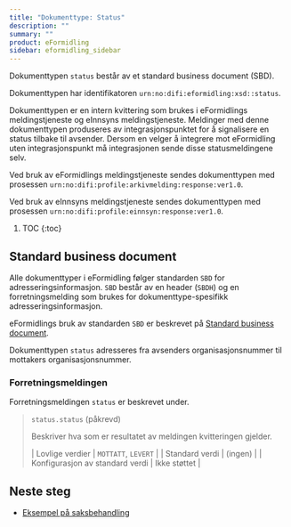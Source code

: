 ```yaml
---
title: "Dokumenttype: Status"
description: ""
summary: ""
product: eFormidling
sidebar: eformidling_sidebar
---
```


Dokumenttypen `status` består av et standard business document (SBD).

Dokumenttypen har identifikatoren `urn:no:difi:eformidling:xsd::status`.

Dokumenttypen er en intern kvittering som brukes i eFormidlings meldingstjeneste og eInnsyns meldingstjeneste. Meldinger
med denne dokumenttypen produseres av integrasjonspunktet for å signalisere en status tilbake til avsender. Dersom en
velger å integrere mot eFormidling uten integrasjonspunkt må integrasjonen sende disse statusmeldingene selv.

Ved bruk av eFormidlings meldingstjeneste sendes dokumenttypen med prosessen `urn:no:difi:profile:arkivmelding:response:ver1.0`.

Ved bruk av eInnsyns meldingstjeneste sendes dokumenttypen med prosessen `urn:no:difi:profile:einnsyn:response:ver1.0`.

1. TOC
{:toc}

## Standard business document

Alle dokumenttyper i eFormidling følger standarden `SBD` for adresseringsinformasjon. `SBD` består av en header (`SBDH`)
og en forretningsmelding som brukes for dokumenttype-spesifikk adresseringsinformasjon.

eFormidlings bruk av standarden `SBD` er beskrevet på [Standard business document](standard_sbd).

Dokumenttypen `status` adresseres fra avsenders organisasjonsnummer til mottakers organisasjonsnummer.

### Forretningsmeldingen

Forretningsmeldingen `status` er beskrevet under.

> `status.status` (påkrevd)
>
> Beskriver hva som er resultatet av meldingen kvitteringen gjelder.
>
> | Lovlige verdier                 | `MOTTATT`, `LEVERT` |
> | Standard verdi                  | (ingen)             |
> | Konfigurasjon av standard verdi | Ikke støttet        |

## Neste steg

- [Eksempel på saksbehandling](../Eksempel/saksbehandling)
